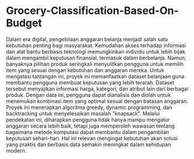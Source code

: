 # Grocery-Classification-Based-On-Budget

Dalam era digital, pengelolaan anggaran belanja menjadi salah satu kebutuhan
penting bagi masyarakat. Kemudahan akses terhadap informasi dan alat bantu
berbasis teknologi memungkinkan individu untuk lebih bijak dalam mengambil
keputusan finansial, termasuk dalam berbelanja. Namun, banyaknya pilihan produk
seringkali menyulitkan pengguna untuk memilih item yang sesuai dengan kebutuhan
dan anggaran mereka.
Untuk mengatasi tantangan ini, proyek ini memanfaatkan dataset belanjaan
guna membantu pengguna membuat keputusan yang lebih terarah. Dataset tersebut
menyajikan informasi harga, kategori, dan atribut lain dari berbagai produk. Dengan
data ini, pengguna dapat dianalisis dan diolah untuk menemukan kombinasi item yang
optimal sesuai dengan batasan anggaran.
Proyek ini menerapkan algoritma greedy, dynamic programming, dan
backtracking untuk menyelesaikan masalah "knapsack". Melalui pendekatan ini,
diharapkan pengguna tidak hanya mampu mengatur anggaran secara lebih baik, tetapi
juga memperoleh wawasan tentang bagaimana metode komputasi dapat membantu
dalam pengambilan keputusan sehari-hari. Hal ini relevan mengingat kebutuhan akan
solusi yang praktis dan berbasis data semakin meningkat dalam kehidupan modern.
